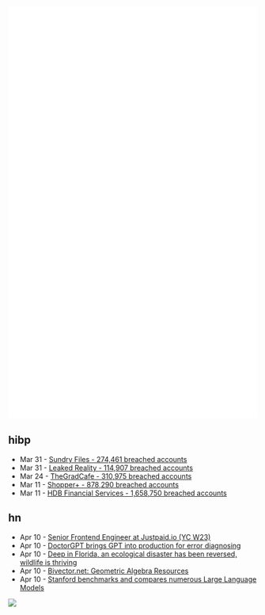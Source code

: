 ![Metrics](https://raw.githubusercontent.com/phixion/phixion/master/metrics.svg)

## hibp

<!--
for https://github.com/phixion/phixion/blob/main/.github/workflows/feeds.yml
-->
<!--START_SECTION:haveibeenpwnd-->
- Mar 31 - [Sundry Files - 274,461 breached accounts](https://haveibeenpwned.com/PwnedWebsites#SundryFiles)
- Mar 31 - [Leaked Reality - 114,907 breached accounts](https://haveibeenpwned.com/PwnedWebsites#LeakedReality)
- Mar 24 - [TheGradCafe - 310,975 breached accounts](https://haveibeenpwned.com/PwnedWebsites#TheGradCafe)
- Mar 11 - [Shopper+ - 878,290 breached accounts](https://haveibeenpwned.com/PwnedWebsites#ShopperPlus)
- Mar 11 - [HDB Financial Services - 1,658,750 breached accounts](https://haveibeenpwned.com/PwnedWebsites#HDBFinancialServices)
<!--END_SECTION:haveibeenpwnd-->

## hn

<!--
for https://github.com/phixion/phixion/blob/main/.github/workflows/feeds.yml
-->
<!--START_SECTION:hn-->
- Apr 10 - [Senior Frontend Engineer at Justpaid.io (YC W23)](https://www.ycombinator.com/companies/justpaid-io/jobs/p9N5Zog-senior-frontend-software-engineer-contract-to-hire)
- Apr 10 - [DoctorGPT brings GPT into production for error diagnosing](https://github.com/ingyamilmolinar/doctorgpt)
- Apr 10 - [Deep in Florida, an ecological disaster has been reversed, wildlife is thriving](https://www.nationalgeographic.com/environment/article/kissimmee-biggest-river-restoration-ever-completed)
- Apr 10 - [Bivector.net: Geometric Algebra Resources](https://bivector.net/)
- Apr 10 - [Stanford benchmarks and compares numerous Large Language Models](https://crfm.stanford.edu/helm/latest/?group=core_scenarios)
<!--END_SECTION:hn-->

<!--
for https://yhype.me
-->
![](https://hit.yhype.me/github/profile?user_id=13013670)
